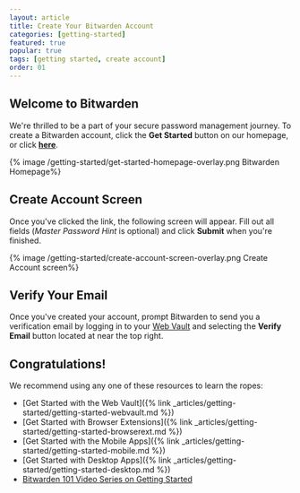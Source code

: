 ```yaml
---
layout: article
title: Create Your Bitwarden Account
categories: [getting-started]
featured: true
popular: true
tags: [getting started, create account]
order: 01
---
```

## Welcome to Bitwarden

We're thrilled to be a part of your secure password management journey. To create a Bitwarden account, click the **Get Started** button on our homepage, or click [**here**](https://vault.bitwarden.com/#/register).

{% image /getting-started/get-started-homepage-overlay.png Bitwarden Homepage%}

## Create Account Screen

Once you've clicked the link, the following screen will appear. Fill out all fields (*Master Password Hint* is optional) and click **Submit** when you're finished.

{% image /getting-started/create-account-screen-overlay.png Create Account screen%}

## Verify Your Email

Once you've created your account, prompt Bitwarden to send you a verification email by logging in to your [Web Vault](https://vault.bitwarden.com/) and selecting the **Verify Email** button located at near the top right.

## Congratulations!

We recommend using any one of these resources to learn the ropes:
- [Get Started with the Web Vault]({% link _articles/getting-started/getting-started-webvault.md %})
- [Get Started with Browser Extensions]({% link _articles/getting-started/getting-started-browserext.md %})
- [Get Started with the Mobile Apps]({% link _articles/getting-started/getting-started-mobile.md %})
- [Get Started with Desktop Apps]({% link _articles/getting-started/getting-started-desktop.md %})
- [Bitwarden 101 Video Series on Getting Started](https://bitwarden.com/help/article/getting-started-videos/)
